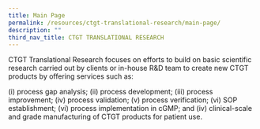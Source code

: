 ```yaml
---
title: Main Page
permalink: /resources/ctgt-translational-research/main-page/
description: ""
third_nav_title: CTGT TRANSLATIONAL RESEARCH
---
```

CTGT Translational Research focuses on efforts to build on basic scientific research carried out by clients or in-house R&D team to create new CTGT products by offering services such as:

(i) process gap analysis; (ii) process development; (iii) process improvement; (iv) process validation; (v) process verification; (vi) SOP establishment; (vi) process implementation in cGMP; and (iv) clinical-scale and grade manufacturing of CTGT products for patient use.